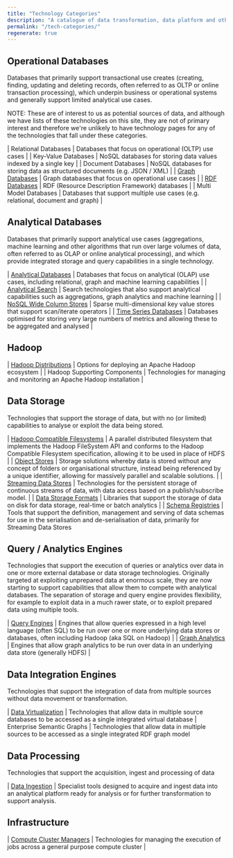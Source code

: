 ```yaml
---
title: "Technology Categories"
description: "A catalogue of data transformation, data platform and other technologies used within the Data Engineering space, organised by category"
permalink: "/tech-categories/"
regenerate: true
---
```

## Operational Databases

Databases that primarily support transactional use creates (creating, finding, updating and deleting records, often referred to as OLTP or online transaction processing), which underpin business or operational systems and generally support limited analytical use cases.

NOTE: These are of interest to us as potential sources of data, and although we have lists of these technologies on this site, they are not of primary interest and therefore we're unlikely to have technology pages for any of the technologies that fall under these categories.

| Relational Databases | Databases that focus on operational (OLTP) use cases |
| Key-Value Databases | NoSQL databases for storing data values indexed by a single key |
| Document Databases | NoSQL databases for storing data as structured documents (e.g. JSON / XML) |
| [Graph Databases](/tech-categories/graph-databases/) | Graph databases that focus on operational use cases |
| [RDF Databases](/tech-categories/rdf-databases/) | RDF (Resource Description Framework) databases |
| Multi Model Databases | Databases that support multiple use cases (e.g. relational, document and graph) |

## Analytical Databases

Databases that primarily support analytical use cases (aggregations, machine learning and other algorithms that run over large volumes of data, often referred to as OLAP or online analytical processing), and which provide integrated storage and query capabilities in a single technology.

| [Analytical Databases](/tech-categories/analytical-databases/) | Databases that focus on analytical (OLAP) use cases, including relational, graph and machine learning capabilities |
| [Analytical Search](/tech-categories/analytical-search/) | Search technologies that also support analytical capabilities such as aggregations, graph analytics and machine learning |
| [NoSQL Wide Column Stores](/tech-categories/nosql-wide-column-stores/) | Sparse multi-dimensional key value stores that support scan/iterate operators |
| [Time Series Databases](/tech-categories/time-series-databases/) | Databases optimised for storing very large numbers of metrics and allowing these to be aggregated and analysed |

## Hadoop

| [Hadoop Distributions](/tech-categories/hadoop-distributions/) | Options for deploying an Apache Hadoop ecosystem |
| Hadoop Supporting Components | Technologies for managing and monitoring an Apache Hadoop installation |

## Data Storage

Technologies that support the storage of data, but with no (or limited) capabilities to analyse or exploit the data being stored.

| [Hadoop Compatible Filesystems](/tech-categories/hadoop-compatible-filesystems/) | A parallel distributed filesystem that implements the Hadoop FileSystem API and conforms to the Hadoop Compatible Filesystem specification, allowing it to be used in place of HDFS |
| [Object Stores](/tech-categories/object-stores/) | Storage solutions whereby data is stored without any concept of folders or organisational structure, instead being referenced by a unique identifier, allowing for massively parallel and scalable solutions. |
| [Streaming Data Stores](/tech-categories/streaming-data-stores/) | Technologies for the persistent storage of continuous streams of data, with data access based on a publish/subscribe model. |
| [Data Storage Formats](/tech-categories/data-storage-formats/) | Libraries that support the storage of data on disk for data storage, real-time or batch analytics |
| [Schema Registries](/tech-categories/schema-registries/) | Tools that support the definition, management and serving of data schemas for use in the serialisation and de-serialisation of data, primarily for Streaming Data Stores

## Query / Analytics Engines

Technologies that support the execution of queries or analytics over data in one or more external database or data storage technologies.  Originally targeted at exploiting unprepared data at enormous scale, they are now starting to support capabilities that allow them to compete with analytical databases.  The separation of storage and query engine provides flexibility, for example to exploit data in a much rawer state, or to exploit prepared data using multiple tools.

| [Query Engines](/tech-categories/query-engines/) | Engines that allow queries expressed in a high level language (often SQL) to be run over one or more underlying data stores or databases, often including Hadoop (aka SQL on Hadoop) |
| [Graph Analytics](/tech-categories/graph-analytics/) | Engines that allow graph analytics to be run over data in an underlying data store (generally HDFS) |

## Data Integration Engines

Technologies that support the integration of data from multiple sources without data movement or transformation.

| [Data Virtualization](/tech-categories/data-virtualization/) | Technologies that allow data in multiple source databases to be accessed as a single integrated virtual database
| Enterprise Semantic Graphs | Technologies that allow data in multiple sources to be accessed as a single integrated RDF graph model

## Data Processing

Technologies that support the acquisition, ingest and processing of data

| [Data Ingestion](/tech-categories/data-ingestion/) | Specialist tools designed to acquire and ingest data into an analytical platform ready for analysis or for further transformation to support analysis.

## Infrastructure

| [Compute Cluster Managers](/tech-categories/compute-cluster-managers/) | Technologies for managing the execution of jobs across a general purpose compute cluster |